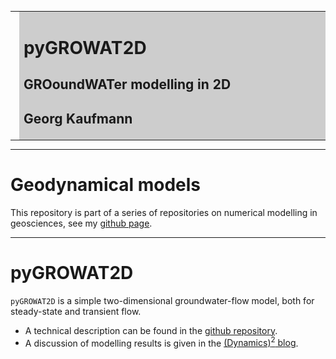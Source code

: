 <meta http-equiv="Content-Type" content="text/html; charset=utf-8"/>
<table>
<tr><td><img style="height: 150px;" src="images/geo_hydro1.jpg"></td>
<td bgcolor="#CDCDCD" style="width:600px">
<h1>pyGROWAT2D</h1>
<h2><b>GRO</b>ound<b>WAT</b>er modelling in 2D</h2>
<h2>Georg Kaufmann</h2>
</td>
</tr>
</table>

----

# Geodynamical models

This repository is part of a series of repositories on 
numerical modelling in geosciences, see my
[github page](https://github.com/georgkaufmann).

----

# **pyGROWAT2D**

`pyGROWAT2D` is a simple two-dimensional groundwater-flow model, both
for steady-state and transient flow.

- A technical description can be found in the [github repository](https://github.com/georgkaufmann/pyGROWAT2D).
- A discussion of modelling results is given in the [(Dynamics)<sup>2</sup> blog](https://blogs.kawueweb.de/geodyn).
